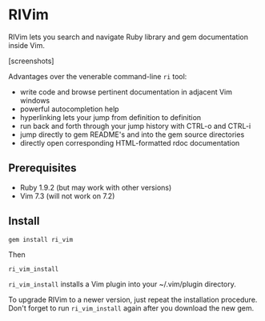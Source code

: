 # RIVim

RIVim lets you search and navigate Ruby library and gem documentation inside Vim.

[screenshots]

Advantages over the venerable command-line `ri` tool:

* write code and browse pertinent documentation in adjacent Vim windows
* powerful autocompletion help
* hyperlinking lets your jump from definition to definition
* run back and forth through your jump history with CTRL-o and CTRL-i
* jump directly to gem README's and into the gem source directories
* directly open corresponding HTML-formatted rdoc documentation


## Prerequisites

* Ruby 1.9.2 (but may work with other versions)
* Vim 7.3 (will not work on 7.2) 

## Install

    gem install ri_vim

Then

    ri_vim_install

`ri_vim_install` installs a Vim plugin into your ~/.vim/plugin
directory. 

To upgrade RIVim to a newer version, just repeat the installation procedure.
Don't forget to run `ri_vim_install` again after you download the new gem.



